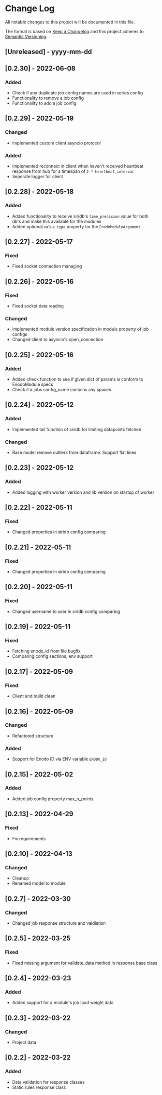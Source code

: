 
# Change Log
All notable changes to this project will be documented in this file.
 
The format is based on [Keep a Changelog](http://keepachangelog.com/)
and this project adheres to [Semantic Versioning](http://semver.org/).
 
## [Unreleased] - yyyy-mm-dd

## [0.2.30] - 2022-06-08

### Added
- Check if any duplicate job config names are used in series config
- Functionality to remove a job config
- Functionality to add a job config

## [0.2.29] - 2022-05-19

### Changed
- Implemented custom client asyncio protocol

### Added
- Implemented reconnect in client when haven't received heartbeat response from hub for a timespan of `2 * heartbeat_interval`
- Seperate logger for client

## [0.2.28] - 2022-05-18

### Added
- Added functionality to receive siridb's `time_precision` value for both db's and make this available for the modules
- Added optional `value_type` property for the `EnodoModuleArgument`

## [0.2.27] - 2022-05-17

### Fixed
- Fixed socket connection managing

## [0.2.26] - 2022-05-16

### Fixed
- Fixed socket data reading

### Changed
- Implemented module version specification in module property of job configs
- Changed client to asyncio's open_connection

## [0.2.25] - 2022-05-16

### Added
- Added check function to see if given dict of params is conform to EnodoModule specs
- Check if a jobs config_name contains any spaces

## [0.2.24] - 2022-05-12

### Added
- Implemented tail function of siridb for limiting datapoints fetched

### Changed
- Base model remove outliers from dataframe. Support flat lines

## [0.2.23] - 2022-05-12

### Added
- Added logging with worker version and lib version on startup of worker

## [0.2.22] - 2022-05-11
  
### Fixed
- Changed properties in siridb config comparing
  
## [0.2.21] - 2022-05-11
  
### Fixed
- Changed properties in siridb config comparing

## [0.2.20] - 2022-05-11
  
### Fixed
- Changed username to user in siridb config comparing

## [0.2.19] - 2022-05-11

### Fixed
- Fetching enodo_id from file bugfix
- Comparing config sections, env support

## [0.2.17] - 2022-05-09

### Fixed
- Client and build clean

## [0.2.16] - 2022-05-09

### Changed
- Refactored structure

### Added
- Support for Enodo ID via ENV variable `ENODO_ID`

## [0.2.15] - 2022-05-02

### Added
- Added job config property max_n_points

## [0.2.13] - 2022-04-29

### Fixed
- Fix requirements

## [0.2.10] - 2022-04-13

### Changed
- Cleanup
- Renamed model to module

## [0.2.7] - 2022-03-30

### Changed
- Changed job response structure and valdiation

## [0.2.5] - 2022-03-25

### Fixed
- Fixed missing argument for validate_data method in response base class

## [0.2.4] - 2022-03-23

### Added
- Added support for a module's job load weight data

## [0.2.3] - 2022-03-22

### Changed
- Project data

## [0.2.2] - 2022-03-22

### Added
- Data validation for response classes
- Static rules response class
